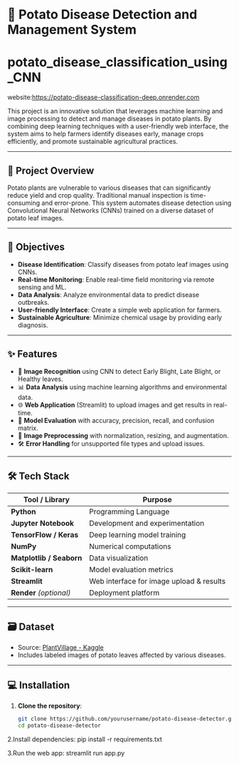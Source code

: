 # 🥔 Potato Disease Detection and Management System

# potato_disease_classification_using_CNN
website:https://potato-disease-classification-deep.onrender.com

This project is an innovative solution that leverages machine learning and image processing to detect and manage diseases in potato plants. By combining deep learning techniques with a user-friendly web interface, the system aims to help farmers identify diseases early, manage crops efficiently, and promote sustainable agricultural practices.

---

## 🚀 Project Overview

Potato plants are vulnerable to various diseases that can significantly reduce yield and crop quality. Traditional manual inspection is time-consuming and error-prone. This system automates disease detection using Convolutional Neural Networks (CNNs) trained on a diverse dataset of potato leaf images.

---

## 🎯 Objectives

- **Disease Identification**: Classify diseases from potato leaf images using CNNs.
- **Real-time Monitoring**: Enable real-time field monitoring via remote sensing and ML.
- **Data Analysis**: Analyze environmental data to predict disease outbreaks.
- **User-friendly Interface**: Create a simple web application for farmers.
- **Sustainable Agriculture**: Minimize chemical usage by providing early diagnosis.

---

## ✨ Features

- 📸 **Image Recognition** using CNN to detect Early Blight, Late Blight, or Healthy leaves.
- 📊 **Data Analysis** using machine learning algorithms and environmental data.
- 🌐 **Web Application** (Streamlit) to upload images and get results in real-time.
- 🧠 **Model Evaluation** with accuracy, precision, recall, and confusion matrix.
- 🔁 **Image Preprocessing** with normalization, resizing, and augmentation.
- 🛠️ **Error Handling** for unsupported file types and upload issues.

---

## 🛠️ Tech Stack

| Tool / Library      | Purpose                                  |
|---------------------|------------------------------------------|
| **Python**          | Programming Language                     |
| **Jupyter Notebook**| Development and experimentation          |
| **TensorFlow / Keras** | Deep learning model training          |
| **NumPy**           | Numerical computations                   |
| **Matplotlib / Seaborn** | Data visualization                  |
| **Scikit-learn**    | Model evaluation metrics                 |
| **Streamlit**       | Web interface for image upload & results |
| **Render** *(optional)* | Deployment platform                 |

---

## 🗃️ Dataset

- Source: [PlantVillage - Kaggle](https://www.kaggle.com/datasets/arjuntejaswi/plant-village)
- Includes labeled images of potato leaves affected by various diseases.

---

## 💻 Installation

1. **Clone the repository**:
   ```bash
   git clone https://github.com/yourusername/potato-disease-detector.git
   cd potato-disease-detector
2.Install dependencies:
   pip install -r requirements.txt
  
3.Run the web app:
   streamlit run app.py



